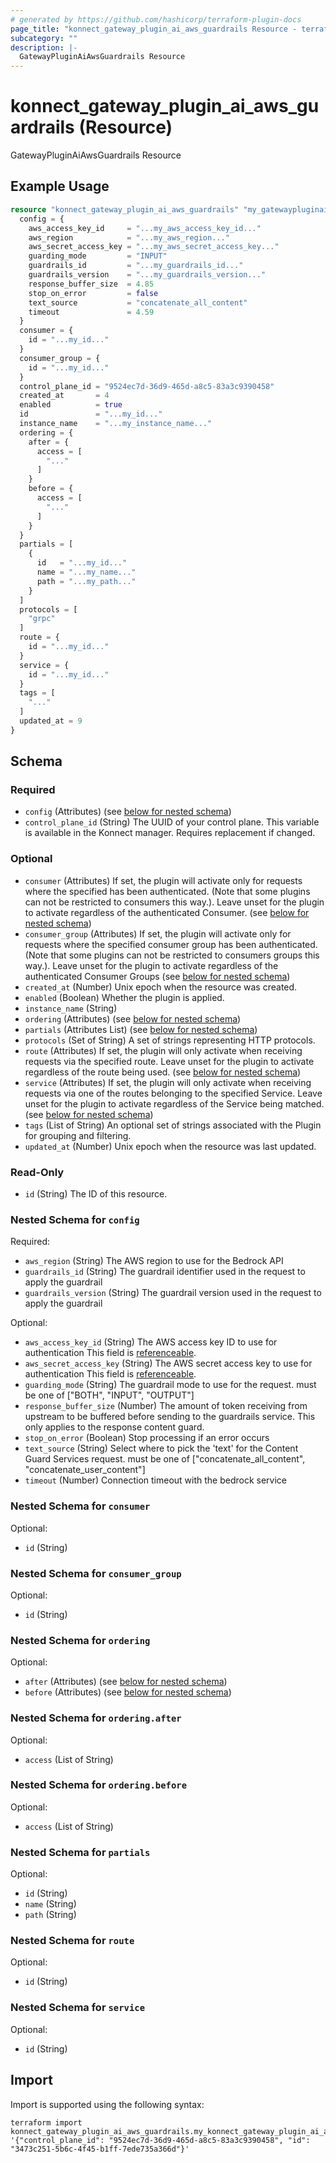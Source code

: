 ```yaml
---
# generated by https://github.com/hashicorp/terraform-plugin-docs
page_title: "konnect_gateway_plugin_ai_aws_guardrails Resource - terraform-provider-konnect"
subcategory: ""
description: |-
  GatewayPluginAiAwsGuardrails Resource
---
```


# konnect_gateway_plugin_ai_aws_guardrails (Resource)

GatewayPluginAiAwsGuardrails Resource

## Example Usage

```terraform
resource "konnect_gateway_plugin_ai_aws_guardrails" "my_gatewaypluginaiawsguardrails" {
  config = {
    aws_access_key_id     = "...my_aws_access_key_id..."
    aws_region            = "...my_aws_region..."
    aws_secret_access_key = "...my_aws_secret_access_key..."
    guarding_mode         = "INPUT"
    guardrails_id         = "...my_guardrails_id..."
    guardrails_version    = "...my_guardrails_version..."
    response_buffer_size  = 4.85
    stop_on_error         = false
    text_source           = "concatenate_all_content"
    timeout               = 4.59
  }
  consumer = {
    id = "...my_id..."
  }
  consumer_group = {
    id = "...my_id..."
  }
  control_plane_id = "9524ec7d-36d9-465d-a8c5-83a3c9390458"
  created_at       = 4
  enabled          = true
  id               = "...my_id..."
  instance_name    = "...my_instance_name..."
  ordering = {
    after = {
      access = [
        "..."
      ]
    }
    before = {
      access = [
        "..."
      ]
    }
  }
  partials = [
    {
      id   = "...my_id..."
      name = "...my_name..."
      path = "...my_path..."
    }
  ]
  protocols = [
    "grpc"
  ]
  route = {
    id = "...my_id..."
  }
  service = {
    id = "...my_id..."
  }
  tags = [
    "..."
  ]
  updated_at = 9
}
```

<!-- schema generated by tfplugindocs -->
## Schema

### Required

- `config` (Attributes) (see [below for nested schema](#nestedatt--config))
- `control_plane_id` (String) The UUID of your control plane. This variable is available in the Konnect manager. Requires replacement if changed.

### Optional

- `consumer` (Attributes) If set, the plugin will activate only for requests where the specified has been authenticated. (Note that some plugins can not be restricted to consumers this way.). Leave unset for the plugin to activate regardless of the authenticated Consumer. (see [below for nested schema](#nestedatt--consumer))
- `consumer_group` (Attributes) If set, the plugin will activate only for requests where the specified consumer group has been authenticated. (Note that some plugins can not be restricted to consumers groups this way.). Leave unset for the plugin to activate regardless of the authenticated Consumer Groups (see [below for nested schema](#nestedatt--consumer_group))
- `created_at` (Number) Unix epoch when the resource was created.
- `enabled` (Boolean) Whether the plugin is applied.
- `instance_name` (String)
- `ordering` (Attributes) (see [below for nested schema](#nestedatt--ordering))
- `partials` (Attributes List) (see [below for nested schema](#nestedatt--partials))
- `protocols` (Set of String) A set of strings representing HTTP protocols.
- `route` (Attributes) If set, the plugin will only activate when receiving requests via the specified route. Leave unset for the plugin to activate regardless of the route being used. (see [below for nested schema](#nestedatt--route))
- `service` (Attributes) If set, the plugin will only activate when receiving requests via one of the routes belonging to the specified Service. Leave unset for the plugin to activate regardless of the Service being matched. (see [below for nested schema](#nestedatt--service))
- `tags` (List of String) An optional set of strings associated with the Plugin for grouping and filtering.
- `updated_at` (Number) Unix epoch when the resource was last updated.

### Read-Only

- `id` (String) The ID of this resource.

<a id="nestedatt--config"></a>
### Nested Schema for `config`

Required:

- `aws_region` (String) The AWS region to use for the Bedrock API
- `guardrails_id` (String) The guardrail identifier used in the request to apply the guardrail
- `guardrails_version` (String) The guardrail version used in the request to apply the guardrail

Optional:

- `aws_access_key_id` (String) The AWS access key ID to use for authentication
This field is [referenceable](/gateway/entities/vault/#how-do-i-reference-secrets-stored-in-a-vault).
- `aws_secret_access_key` (String) The AWS secret access key to use for authentication
This field is [referenceable](/gateway/entities/vault/#how-do-i-reference-secrets-stored-in-a-vault).
- `guarding_mode` (String) The guardrail mode to use for the request. must be one of ["BOTH", "INPUT", "OUTPUT"]
- `response_buffer_size` (Number) The amount of token receiving from upstream to be buffered before sending to the guardrails service. This only applies to the response content guard.
- `stop_on_error` (Boolean) Stop processing if an error occurs
- `text_source` (String) Select where to pick the 'text' for the Content Guard Services request. must be one of ["concatenate_all_content", "concatenate_user_content"]
- `timeout` (Number) Connection timeout with the bedrock service


<a id="nestedatt--consumer"></a>
### Nested Schema for `consumer`

Optional:

- `id` (String)


<a id="nestedatt--consumer_group"></a>
### Nested Schema for `consumer_group`

Optional:

- `id` (String)


<a id="nestedatt--ordering"></a>
### Nested Schema for `ordering`

Optional:

- `after` (Attributes) (see [below for nested schema](#nestedatt--ordering--after))
- `before` (Attributes) (see [below for nested schema](#nestedatt--ordering--before))

<a id="nestedatt--ordering--after"></a>
### Nested Schema for `ordering.after`

Optional:

- `access` (List of String)


<a id="nestedatt--ordering--before"></a>
### Nested Schema for `ordering.before`

Optional:

- `access` (List of String)



<a id="nestedatt--partials"></a>
### Nested Schema for `partials`

Optional:

- `id` (String)
- `name` (String)
- `path` (String)


<a id="nestedatt--route"></a>
### Nested Schema for `route`

Optional:

- `id` (String)


<a id="nestedatt--service"></a>
### Nested Schema for `service`

Optional:

- `id` (String)

## Import

Import is supported using the following syntax:

```shell
terraform import konnect_gateway_plugin_ai_aws_guardrails.my_konnect_gateway_plugin_ai_aws_guardrails '{"control_plane_id": "9524ec7d-36d9-465d-a8c5-83a3c9390458", "id": "3473c251-5b6c-4f45-b1ff-7ede735a366d"}'
```
